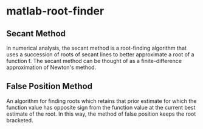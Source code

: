 # matlab-root-finder
## Secant Method
In numerical analysis, the secant method is a root-finding algorithm that uses a succession of roots of secant lines to better approximate a root of a function f. The secant method can be thought of as a finite-difference approximation of Newton's method.
## False Position Method
An algorithm for finding roots which retains that prior estimate for which the function value has opposite sign from the function value at the current best estimate of the root. In this way, the method of false position keeps the root bracketed.
